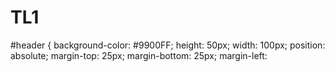 <h1> TL1 </h1>
#header {
	background-color: #9900FF;
	height: 50px;
	width: 100px;
	position: absolute;
	margin-top: 25px;
	margin-bottom: 25px;
	margin-left: 
